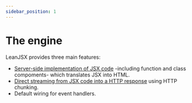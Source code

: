 ```yaml
---
sidebar_position: 1
---
```


# The engine

LeanJSX provides three main features:

- [Server-side implementation of JSX code](/docs/architecture/components) -including function and class compoments- which translates JSX into HTML.
- [Direct streaming from JSX code into a HTTP response](/docs/architecture/streaming) using HTTP chunking.
- Default wiring for event handlers.
